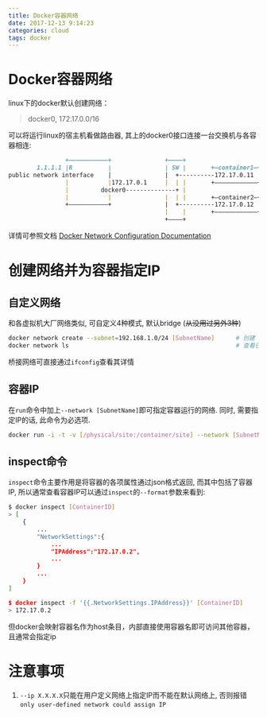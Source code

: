 ```yaml
---
title: Docker容器网络
date: 2017-12-13 9:14:23
categories: cloud
tags: docker
---
```

# Docker容器网络

linux下的docker默认创建网络：

> docker0, 172.17.0.0/16

可以将运行linux的宿主机看做路由器, 其上的docker0接口连接一台交换机与各容器相连:

```md
                +———————————+               +————+
        1.1.1.1 |R          |               | SW |       +—container1—+
public network interface    |               |  +----------172.17.0.11 |
                |           |172.17.0.1     |  | |       +————————————+
                |         docker0--------------+ |
                |           |               |  | |       +—container2—+
                +———————————+               |  +----------172.17.0.12 |
                                            |    |       +————————————+
                                            +————+  
```

详情可参照文档 [Docker Network Configuration Documentation](https://docs.docker.com/engine/userguide/networking/)

<!-- more -->

# 创建网络并为容器指定IP

## 自定义网络

和各虚拟机大厂网络类似, 可自定义4种模式, 默认bridge (~~从没用过另外3种~~)

```bash
docker network create --subnet=192.168.1.0/24 [SubnetName]      # 创建
docker network ls                                               # 查看已创建的网络名称及模式
```

桥接网络可直接通过`ifconfig`查看其详情

## 容器IP

在`run`命令中加上`--network [SubnetName]`即可指定容器运行的网络. 同时, 需要指定IP的话, 此命令为必选项.  

```bash
docker run -i -t -v [/physical/site:/container/site] --network [SubnetName] --ip [X.X.X.X] [ImageName] bash
```

## inspect命令

`inspect`命令主要作用是将容器的各项属性通过json格式返回, 而其中包括了容器IP, 所以通常查看容器IP可以通过`inspect`的`--format`参数来看到:

```bash
$ docker inspect [ContainerID]
> [
    {
        ...
        "NetworkSettings":{
            ...
            "IPAddress":"172.17.0.2",
            ...
        }
        ...
    }
]

$ docker inspect -f '{{.NetworkSettings.IPAddress}}' [ContainerID]
> 172.17.0.2
```

但docker会映射容器名作为host条目，内部直接使用容器名即可访问其他容器，且通常会指定ip

# 注意事项

1. `--ip X.X.X.X`只能在用户定义网络上指定IP而不能在默认网络上, 否则报错`only user-defined network could assign IP`
